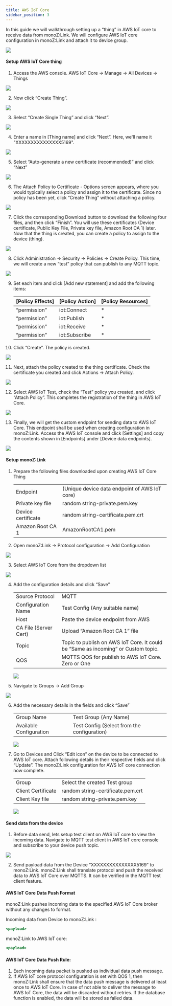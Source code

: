 ```yaml
---
title: AWS IoT Core
sidebar_position: 3
---
```

In this guide we will walkthrough setting up a “thing” in AWS IoT core to receive data from monoZ:Link. We will configure AWS IoT core configuration in monoZ:Link and attach it to device group. 

  <div className="card">
    <div className="card__body">
<img src={require('@site/static/img/monoZ-Link-AWS-Iot.png').default} />
</div>
</div>

#### Setup AWS IoT Core thing
1. Access the AWS console. AWS IoT Core -> Manage → All Devices → Things
  <div className="card">
    <div className="card__body">
    <img src={require('@site/static/img/monoZ-Link-AWS-Iot-step1.png').default} />
    </div></div>
 

2. Now click “Create Thing”.
  <div className="card">
    <div className="card__body">
    <img src={require('@site/static/img/monoZ-Link-AWS-Iot-step2.png').default} />
    </div>
    </div>
 

3. Select “Create Single Thing” and click “Next”.
  <div className="card">
    <div className="card__body">
    <img src={require('@site/static/img/monoZ-Link-AWS-Iot-step3.png').default} />
    </div>
    </div>

4. Enter a name in [Thing name] and click “Next”. Here, we'll name it "XXXXXXXXXXXXXXX5169".
  <div className="card">
    <div className="card__body">
    <img src={require('@site/static/img/monoZ-Link-AWS-Iot-step4.png').default} />
    </div>
    </div>
 


5. Select “Auto-generate a new certificate (recommended)” and click “Next”
  <div className="card">
    <div className="card__body">
    <img src={require('@site/static/img/monoZ-Link-AWS-Iot-step5.png').default} />
    </div>
    </div>

6. The Attach Policy to Certificate - Options screen appears, where you would typically select a policy and assign it to the certificate. Since no policy has been yet, click “Create Thing” without attaching a policy.
  <div className="card">
    <div className="card__body">
    <img src={require('@site/static/img/monoZ-Link-AWS-Iot-step6.png').default} />
    </div>
    </div>
 

7. Click the corresponding Download button to download the following four files, and then click “Finish”. You will use these certificates (Device certificate, Public Key File, Private key file, Amazon Root CA 1) later. Now that the thing is created, you can create a policy to assign to the device (thing).
  <div className="card">
    <div className="card__body">
    <img src={require('@site/static/img/monoZ-Link-AWS-Iot-step7.png').default} />
    </div>
    </div>
 


8. Click Administration → Security → Policies → Create Policy. This time, we will create a new “test” policy that can publish to any MQTT topic.
  <div className="card">
    <div className="card__body">
    <img src={require('@site/static/img/monoZ-Link-AWS-Iot-step8.png').default} />
    </div>
    </div>
 

9. Set each item and click [Add new statement] and add the following items:
    <table>
        <thead>
            <tr>
                <th>[Policy Effects]</th>
                <th>[Policy Action]</th>
                <th>[Policy Resources]</th>
            </tr>
        </thead>
        <tbody>
            <tr>
                <td>“permission”</td>
                <td>iot:Connect</td>
                <td>*</td>
            </tr>
            <tr>
                <td>“permission”</td>
                <td>iot:Publish</td>
                <td>*</td>
            </tr>
            <tr>
                <td>“permission”</td>
                <td>iot:Receive</td>
                <td>*</td>
            </tr>
            <tr>
                <td>“permission”</td>
                <td>iot:Subscribe</td>
                <td>*</td>
            </tr>
        </tbody>
    </table>
    	

10. Click “Create”. The policy is created. 
  <div className="card">
    <div className="card__body">
    <img src={require('@site/static/img/monoZ-Link-AWS-Iot-step9.png').default} />
    </div>
    </div>
 

11. Next, attach the policy created to the thing certificate. Check the certificate you created and click Actions → Attach Policy.
  <div className="card">
    <div className="card__body">
    <img src={require('@site/static/img/monoZ-Link-AWS-Iot-step10.png').default} />
    </div>
    </div>
 

12. Select AWS IoT Test, check the “Test” policy you created, and click “Attach Policy”. This completes the registration of the thing in AWS IoT Core.
  <div className="card">
    <div className="card__body">
    <img src={require('@site/static/img/monoZ-Link-AWS-Iot-step11.png').default} />
    </div>
    </div>
 


13. Finally, we will get the custom endpoint for sending data to AWS IoT Core. This endpoint shall be used when creating configuration in monoZ:Link. Access the AWS IoT console and click [Settings] and copy the contents shown in [Endpoints] under [Device data endpoints]. 
  <div className="card">
    <div className="card__body">
    <img src={require('@site/static/img/monoZ-Link-AWS-Iot-step12.png').default} />
    </div>
    </div>
 


#### Setup monoZ:Link 
1. Prepare the following files downloaded upon creating AWS IoT Core Thing
    <table>
        <tr><td>Endpoint</td><td>	(Unique device data endpoint of AWS IoT core)</td></tr>
        <tr><td>Private key file</td><td>	random string-private.pem.key</td></tr>
        <tr><td>Device certificate</td><td>	random string-certificate.pem.crt</td></tr>
        <tr><td>Amazon Root CA 1</td><td> 	AmazonRootCA1.pem</td></tr>
    </table>

2. Open monoZ:Link -> Protocol configuration -> Add Configuration
  <div className="card">
    <div className="card__body">
    <img src={require('@site/static/img/monoZ-Link-AWS-Iot-step13.png').default} />
    </div>
    </div>

3. Select AWS IoT Core from the dropdown list
  <div className="card">
    <div className="card__body">
    <img src={require('@site/static/img/monoZ-Link-AWS-Iot-step14.png').default} />
    </div>
    </div>
 

4. Add the configuration details and click “Save”
    <table>
    <tr><td>Source Protocol</td><td>	MQTT</td></tr>
    <tr><td>Configuration Name</td><td>	Test Config (Any suitable name)</td></tr>
    <tr><td>Host</td><td>	Paste the device endpoint from AWS</td></tr>
    <tr><td>CA File (Server Cert)</td><td>	Upload “Amazon Root CA 1” file</td></tr>
    <tr><td>Topic</td><td>	Topic to publish on AWS IoT Core. It could be “Same as incoming” or Custom topic.</td></tr>
    <tr><td>QOS</td><td>	MQTTS QOS for publish to AWS IoT Core. Zero or One </td></tr>
    </table>
      <div className="card">
    <div className="card__body">
    <img src={require('@site/static/img/monoZ-Link-AWS-Iot-step15.png').default} />
    </div></div>

 

5. Navigate to Groups → Add Group
  <div className="card">
    <div className="card__body">
    <img src={require('@site/static/img/monoZ-Link-AWS-Iot-step16.png').default} />
    </div>
    </div>
 

6. Add the necessary details in the fields and click “Save”
    <table>
    <tr><td>Group Name</td><td>	Test Group (Any Name)</td></tr>
    <tr><td>Available Configuration</td><td>	Test Config (Select from the configuration)</td></tr>
    </table>
      <div className="card">
    <div className="card__body">
    <img src={require('@site/static/img/monoZ-Link-AWS-Iot-step17.png').default} />
    </div>
    </div>

 

7. Go to Devices and Click “Edit icon” on the device to be connected to AWS IoT core. Attach following details in their respective fields and click “Update”. The monoZ:Link configuration for AWS IoT core connection now complete.

    <table>
        <tr><td>Group</td><td>	Select the created Test group </td></tr>
        <tr><td>Client Certificate</td><td>	random string-certificate.pem.crt</td></tr>
        <tr><td>Client Key file</td><td>	random string-private.pem.key</td></tr>
    </table>
      <div className="card">
    <div className="card__body">
    <img src={require('@site/static/img/monoZ-Link-AWS-Iot-step18.png').default} />
    </div>
    </div>

 

#### Send data from the device
1. Before data send, lets setup test client on AWS IoT core to view the incoming data. Navigate to MQTT test client in AWS IoT core console and subscribe to your device push topic. 
  <div className="card">
    <div className="card__body">
<img src={require('@site/static/img/monoZ-Link-AWS-Iot-step19.png').default} />
</div>
</div>

2. Send payload data from the Device “XXXXXXXXXXXXXXX5169” to monoZ:Link. monoZ:Link shall translate protocol and push the received data to AWS IoT Core over MQTTS. It can be verified in the MQTT test client feature.
     
#### AWS IoT Core Data Push Format
monoZ:Link pushes incoming data to the specified AWS IoT Core broker without any changes to format.


Incoming data from Device to monoZ:Link :
 ```jsx
<payload>
```
monoZ:Link to AWS IoT core:
 ```jsx
<payload>
```

#### AWS IoT Core Data Push Rule:
1. Each incoming data packet is pushed as individual data push message. 
2. If AWS IoT core protocol configuration is set with QOS 1, then monoZ:Link shall ensure that the data push message is delivered at least once to AWS IoT Core. In case of not able to deliver the message to AWS IoT Core, the data will be discarded without retries. If the database function is enabled, the data will be stored as failed data.<br/>

